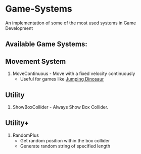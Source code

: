 # Game-Systems
An implementation of some of the most used systems in Game Development

## Available Game Systems:

## Movement System
1. MoveContinuous - Move with a fixed velocity continuously
   - Useful for games like [Jumping Dinosaur](https://play.google.com/store/apps/details?id=com.Shreyansh.trexdinasour)

## Utility
1. ShowBoxCollider - Always Show Box Collider.

## Utility+
1. RandomPlus 
   - Get random position within the box collider
   - Generate random string of specified length

